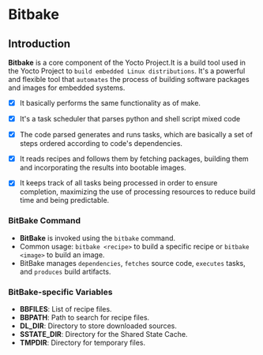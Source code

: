# Bitbake

## Introduction

**Bitbake** is a core component of the Yocto Project.It is a build tool used in the Yocto Project to `build embedded Linux distributions`. It's a powerful and flexible tool that `automates` the process of building software packages and images for embedded systems.


- [x] It basically performs the same functionality as of make.

- [x] It's a task scheduler that parses python and shell script mixed code

- [x] The code parsed generates and runs tasks, which are basically a set of steps ordered according to code's dependencies.

- [x] It reads recipes and follows them by fetching packages, building them and incorporating the results into bootable images.

- [x] It keeps track of all tasks being processed in order to ensure completion, maximizing the use of processing resources to reduce build time and being predictable.

### BitBake Command

- **BitBake** is invoked using the `bitbake` command.
- Common usage: `bitbake <recipe>` to build a specific recipe or `bitbake <image>` to build an image.
- BitBake manages `dependencies`, `fetches` source code, `executes` tasks, and `produces` build artifacts.

### BitBake-specific Variables

- **BBFILES**: List of recipe files.
- **BBPATH**: Path to search for recipe files.
- **DL_DIR**: Directory to store downloaded sources.
- **SSTATE_DIR**: Directory for the Shared State Cache.
- **TMPDIR**: Directory for temporary files.

